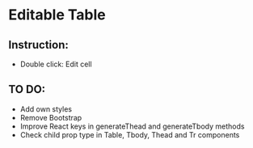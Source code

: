 # Editable Table

## Instruction:
- Double click: Edit cell

## TO DO:
- Add own styles
- Remove Bootstrap
- Improve React keys in generateThead and generateTbody methods
- Check child prop type in Table, Tbody, Thead and Tr components
